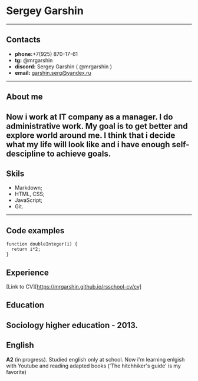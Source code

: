 # Sergey Garshin
---


## Contacts
* **phone:**+7(925) 870-17-61
* **tg:** @mrgarshin
* **discord:** Sergey Garshin ( @mrgarshin )
* **email:** garshin.serg@yandex.ru
---


## About me
Now i work at IT company as a manager. I do administrative work.
My goal is to get better and explore world around me. I think that i decide what my life will look like and i have enough self-descipline to achieve goals.
---


## Skils
* Markdown;
* HTML, CSS;
* JavaScript;
* Git.
---
## Code examples
```
function doubleInteger(i) {
  return i*2;
}
```
## Experience
[Link to CV][https://mrgarshin.github.io/rsschool-cv/cv]

## Education
Sociology higher education - 2013.
---

## English
**A2** (in progress). Studied english only at school. Now i'm learning enlgish with Youtube and reading adapted books ('The hitchhiker's guide' is my favorite)